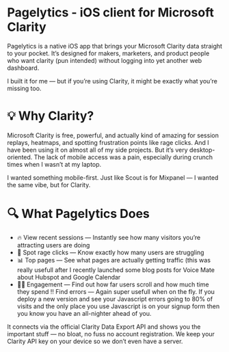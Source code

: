 # Pagelytics - iOS client for Microsoft Clarity
Pagelytics is a native iOS app that brings your Microsoft Clarity data straight to your pocket. It’s designed for makers, marketers, and product people who want clarity (pun intended) without logging into yet another web dashboard.

I built it for me — but if you’re using Clarity, it might be exactly what you’re missing too.

# 💡 Why Clarity?
Microsoft Clarity is free, powerful, and actually kind of amazing for session replays, heatmaps, and spotting frustration points like rage clicks. And I have been using it on almost all of my side projects. But it’s very desktop-oriented. The lack of mobile access was a pain, especially during crunch times when I wasn’t at my laptop.

I wanted something mobile-first. Just like Scout is for Mixpanel — I wanted the same vibe, but for Clarity.

# 🔍 What Pagelytics Does
- 🔥 View recent sessions — Instantly see how many visitors you’re attracting users are doing
- 🎯 Spot rage clicks — Know exactly how many users are struggling
- 📊 Top pages — See what pages are actually getting traffic (this was really usefull after I recently launched some blog posts for Voice Mate about Hubspot and Google Calendar
- 💪🏻 Engagement — Find out how far users scroll and how much time they spend
‼️ Find errors — Again super usefull when on the fly. If you deploy a new version and see your Javascript errors going to 80% of visits and the only place you use Javascript is on your signup form then you know you have an all-nighter ahead of you.

It connects via the official Clarity Data Export API and shows you the important stuff — no bloat, no fuss no account registration. We keep your Clarity API key on your device so we don’t even have a server.